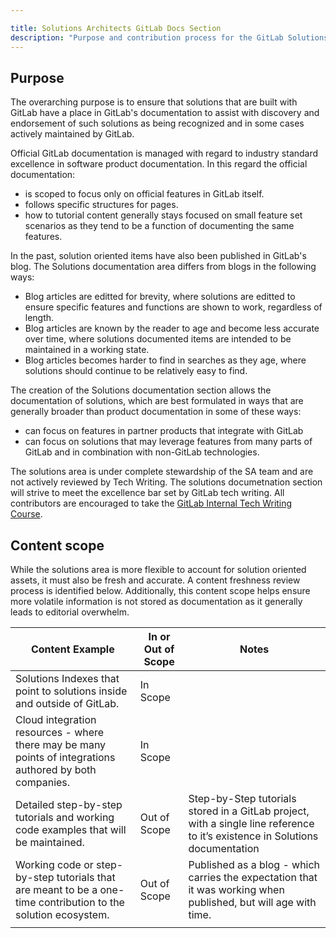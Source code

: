 ```yaml
---

title: Solutions Architects GitLab Docs Section
description: "Purpose and contribution process for the GitLab Solutions Documentation section."
---
```



## Purpose

The overarching purpose is to ensure that solutions that are built with GitLab have a place in GitLab's documentation to assist with discovery and endorsement of such solutions as being recognized and in some cases actively maintained by GitLab.

Official GitLab documentation is managed with regard to industry standard excellence in software product documentation. In this regard the official documentation:

- is scoped to focus only on official features in GitLab itself.
- follows specific structures for pages.
- how to tutorial content generally stays focused on small feature set scenarios as they tend to be a function of documenting the same features.

In the past, solution oriented items have also been published in GitLab's blog. The Solutions documentation area differs from blogs in the following ways:

- Blog articles are editted for brevity, where solutions are editted to ensure specific features and functions are shown to work, regardless of length.
- Blog articles are known by the reader to age and become less accurate over time, where solutions documented items are intended to be maintained in a working state.
- Blog articles becomes harder to find in searches as they age, where solutions should continue to be relatively easy to find.

The creation of the Solutions documentation section allows the documentation of solutions, which are best formulated in ways that are generally broader than product documentation in some of these ways:

- can focus on features in partner products that integrate with GitLab
- can focus on solutions that may leverage features from many parts of GitLab and in combination with non-GitLab technologies.

The solutions area is under complete stewardship of the SA team and are not actively reviewed by Tech Writing. The solutions documetnation section will strive to meet the excellence bar set by GitLab tech writing. All contributors are encouraged to take the [GitLab Internal Tech Writing Course](/handbook/ux/technical-writing/fundamentals/).

## Content scope

While the solutions area is more flexible to account for solution oriented assets, it must also be fresh and accurate. A content freshness review process is identified below. Additionally, this content scope helps ensure more volatile information is not stored as documentation as it generally leads to editorial overwhelm.

| Content Example                                              | In or Out of Scope | Notes                                                        |
| ------------------------------------------------------------ | ------------------ | ------------------------------------------------------------ |
| Solutions Indexes that point to solutions inside and outside of GitLab. | In Scope           |                                                              |
| Cloud integration resources - where there may be many points of integrations authored by both companies. | In Scope           |                                                              |
| Detailed step-by-step tutorials and working code examples that will be maintained. | Out of Scope       | Step-by-Step tutorials stored in a GitLab project, with a single line reference to it’s existence in Solutions documentation |
| Working code or step-by-step tutorials that are meant to be a one-time contribution to the solution ecosystem. | Out of Scope       | Published as a blog - which carries the expectation that it was working when published, but will age with time. |
|                                                              |                    |                                                              |
